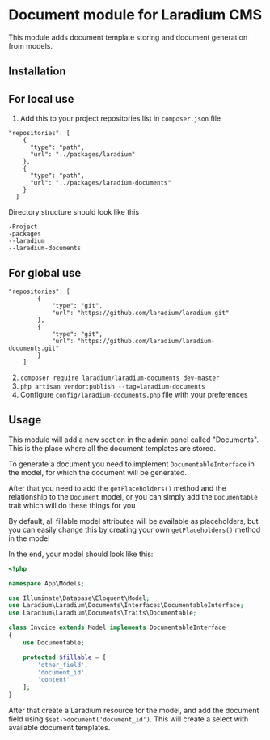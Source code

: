 # Document module for Laradium CMS
This module adds document template storing and document generation from models.

## Installation

## For local use

1. Add this to your project repositories list in `composer.json` file

```
"repositories": [
    {
      "type": "path",
      "url": "../packages/laradium"
    },
    {
      "type": "path",
      "url": "../packages/laradium-documents"
    }
  ]
```

Directory structure should look like this

```
-Project
-packages
--laradium
--laradium-documents
```

## For global use

```
"repositories": [
        {
            "type": "git",
            "url": "https://github.com/laradium/laradium.git"
        },
        {
            "type": "git",
            "url": "https://github.com/laradium/laradium-documents.git"
        }
    ]
```

2. ```composer require laradium/laradium-documents dev-master```
3. ```php artisan vendor:publish --tag=laradium-documents```
4. Configure `config/laradium-documents.php` file with your preferences

## Usage

This module will add a new section in the admin panel called "Documents". This is the place where all the document
templates are stored.

To generate a document you need to implement `DocumentableInterface` in the model, for which the document will be generated. 

After that you need to add the `getPlaceholders()` method and the relationship to the `Document` model, or you can simply add the `Documentable` trait
which will do these things for you

By default, all fillable model attributes will be available as placeholders, but you can easily change this by creating your own `getPlaceholders()`
method in the model

In the end, your model should look like this:
```PHP
<?php

namespace App\Models;

use Illuminate\Database\Eloquent\Model;
use Laradium\Laradium\Documents\Interfaces\DocumentableInterface;
use Laradium\Laradium\Documents\Traits\Documentable;

class Invoice extends Model implements DocumentableInterface
{
    use Documentable;

    protected $fillable = [
        'other_field',
        'document_id',
        'content'
    ];
}
```

After that create a Laradium resource for the model, and add the document field using `$set->document('document_id')`.
This will create a select with available document templates.
